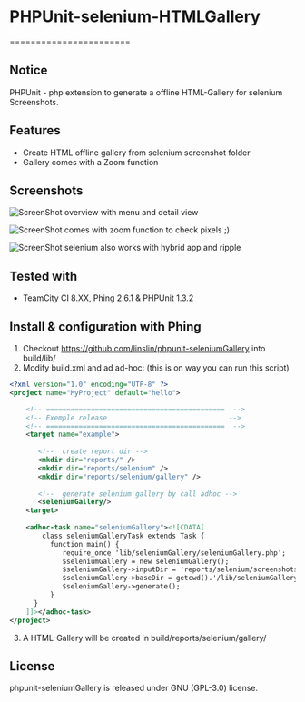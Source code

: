 # PHPUnit-selenium-HTMLGallery
=======================

## Notice
PHPUnit - php extension to generate a offline HTML-Gallery for selenium Screenshots.

## Features

- Create HTML offline gallery from selenium screenshot folder
- Gallery comes with a Zoom function

## Screenshots

![ScreenShot](https://raw2.github.com/linslin/PHPUnit-selenium-HTMLGallery/development/art/screen1.png)
overview with menu and detail view

![ScreenShot](https://raw2.github.com/linslin/PHPUnit-selenium-HTMLGallery/development/art/screen2.png)
comes with zoom function to check pixels ;)

![ScreenShot](https://raw2.github.com/linslin/PHPUnit-selenium-HTMLGallery/development/art/screen3.png)
selenium also works with hybrid app and ripple 


## Tested with

- TeamCity CI 8.XX, Phing 2.6.1 & PHPUnit 1.3.2

## Install & configuration with Phing

1. Checkout https://github.com/linslin/phpunit-seleniumGallery into build/lib/
2. Modify build.xml and ad ad-hoc: (this is on way you can run this script)
```xml
<?xml version="1.0" encoding="UTF-8" ?>
<project name="MyProject" default="hello">

    <!-- ============================================  -->
    <!-- Exemple release                              -->
    <!-- ============================================  -->
    <target name="example">
    
       <!--  create report dir -->
       <mkdir dir="reports/" />
       <mkdir dir="reports/selenium" />
       <mkdir dir="reports/selenium/gallery" />
        
       <!--  generate selenium gallery by call adhoc -->
       <seleniumGallery/>
    <target> 
        
    <adhoc-task name="seleniumGallery"><![CDATA[
        class seleniumGalleryTask extends Task {
          function main() {
             require_once 'lib/seleniumGallery/seleniumGallery.php';
             $seleniumGallery = new seleniumGallery();
             $seleniumGallery->inputDir = 'reports/selenium/screenshots';
             $seleniumGallery->baseDir = getcwd().'/lib/seleniumGallery';
             $seleniumGallery->generate();
          }
      }
    ]]></adhoc-task>
</project> 
```

3. A HTML-Gallery will be created in build/reports/selenium/gallery/

## License
phpunit-seleniumGallery is released under GNU (GPL-3.0) license.